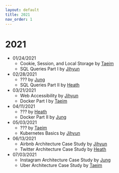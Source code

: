```yaml
---
layout: default
title: 2021
nav_order: 1
---
```


# 2021

- 01/24/2021
    - Cookie, Session, and Local Storage by [Taeim](https://github.com/kwontaeim)
    - SQL Queries Part I by [Jihyun](https://github.com/jihyun-um)
- 02/28/2021
    - ??? by [Jung](https://github.com/junglee1101)
    - SQL Queries Part II by [Heath](https://github.com/heathryu)
- 03/21/2021
    - Web Accessibility by [Jihyun](https://github.com/jihyun-um)
    - Docker Part I by [Taeim](https://github.com/kwontaeim)
- 04/11/2021
    - ??? by [Heath](https://github.com/heathryu)
    - Docker Part II by [Jung](https://github.com/junglee1101)
- 05/03/2021
    - ??? by [Taeim](https://github.com/kwontaeim)
    - Kubernetes Basics by [Jihyun](https://github.com/jihyun-um)
- 06/13/2021
    - Airbnb Architecture Case Study by [Jihyun](https://github.com/jihyun-um)
    - Twitter Architecture Case Study by [Heath](https://github.com/heathryu)
- 07/03/2021
    - Instagram Architecture Case Study by [Jung](https://github.com/junglee1101)
    - Uber Architecture Case Study by [Taeim](https://github.com/kwontaeim)
